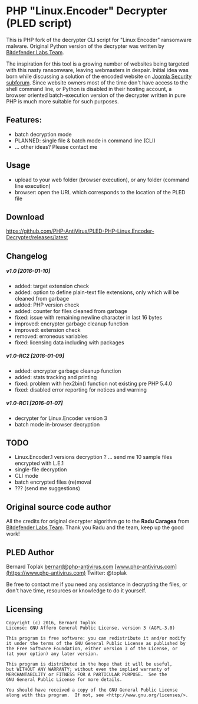 #  PHP "Linux.Encoder" Decrypter (PLED script)

This is PHP fork of the decrypter CLI script for "Linux Encoder" ransomware malware.
Original Python version of the decrypter was written by [Bitdefender Labs Team](https://labs.bitdefender.com/2016/01/third-iteration-of-linux-ransomware-still-not-ready-for-prime-time/).

The inspiration for this tool is a growing number of websites being targeted with 
this nasty ransomware, leaving webmasters in despair. Initial idea was born while
discussing a solution of the encoded website on [Joomla Security subforum](http://forum.joomla.org/viewtopic.php?f=714&t=903398).
Since website owners most of the time don't have access to the shell command line, 
or Python is disabled in their hosting account, a browser oriented batch-execution 
version of the decrypter written in pure PHP is much more suitable for such purposes.


## Features:
* batch decryption mode
* PLANNED: single file & batch mode in command line (CLI)
* ... other ideas? Please contact me

## Usage
* upload to your web folder (browser execution), or any folder (command line execution)
* browser: open the URL which corresponds to the location of the PLED file

## Download
https://github.com/PHP-AntiVirus/PLED-PHP-Linux.Encoder-Decrypter/releases/latest


## Changelog
##### v1.0	[2016-01-10]
* added: target extension check
* added: option to define plain-text file extensions, only which will be cleaned from garbage
* added: PHP version check
* added: counter for files cleaned from garbage
* fixed: issue with remaining newline character in last 16 bytes
* improved: encrypter garbage cleanup function
* improved: extension check
* removed: erroneous variables
* fixed: licensing data including with packages

##### v1.0-RC2	[2016-01-09]
* added: encrypter garbage cleanup function
* added: stats tracking and printing
* fixed: problem with hex2bin() function not existing pre PHP 5.4.0
* fixed: disabled error reporting for notices and warning

##### v1.0-RC1	[2016-01-07]
* decrypter for Linux.Encoder version 3
* batch mode in-browser decryption


## TODO
* Linux.Encoder.1 versions decryption ? ... send me 10 sample files encrypted with L.E.1
* single-file decryption
* CLI mode
* batch encrypted files (re)moval
* ??? (send me suggestions)


## Original source code author
All the credits for original decrypter algorithm go to the **Radu Caragea** from [Bitdefender Labs Team](https://labs.bitdefender.com/2016/01/third-iteration-of-linux-ransomware-still-not-ready-for-prime-time/).
Thank you Radu and the team, keep up the good work!


## PLED Author
Bernard Toplak 
bernard@php-antivirus.com
[www.php-antivirus.com](https://www.php-antivirus.com)
Twitter: @toplak

Be free to contact me if you need any assistance in decrypting the files, 
or don't have time, resources or knowledge to do it yourself.

## Licensing
    
    Copyright (c) 2016, Bernard Toplak
    License: GNU Affero General Public License, version 3 (AGPL-3.0)

    This program is free software: you can redistribute it and/or modify
    it under the terms of the GNU General Public License as published by
    the Free Software Foundation, either version 3 of the License, or
    (at your option) any later version.

    This program is distributed in the hope that it will be useful,
    but WITHOUT ANY WARRANTY; without even the implied warranty of
    MERCHANTABILITY or FITNESS FOR A PARTICULAR PURPOSE.  See the
    GNU General Public License for more details.

    You should have received a copy of the GNU General Public License
    along with this program.  If not, see <http://www.gnu.org/licenses/>.

